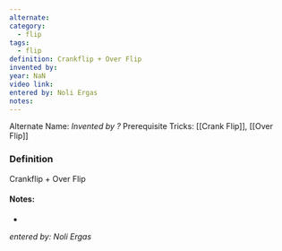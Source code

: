 ```yaml
---
alternate: 
category:
  - flip
tags:
  - flip
definition: Crankflip + Over Flip
invented by: 
year: NaN
video link: 
entered by: Noli Ergas
notes: 
---
```

Alternate Name: 
*Invented by ?*
Prerequisite Tricks: [[Crank Flip]], [[Over Flip]]

### Definition
Crankflip + Over Flip


#### Notes:
- 
*entered by: Noli Ergas*
